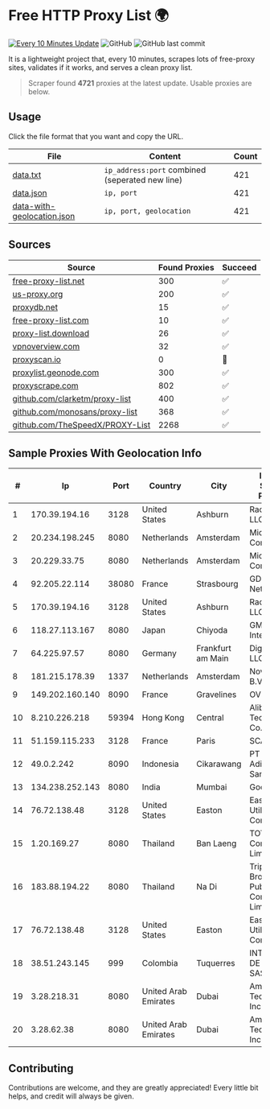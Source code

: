 
# Free HTTP Proxy List 🌍

[![Every 10 Minutes Update](https://github.com/mertguvencli/http-proxy-list/actions/workflows/main.yml/badge.svg?branch=main)](https://github.com/mertguvencli/http-proxy-list/actions/workflows/main.yml)
![GitHub](https://img.shields.io/github/license/mertguvencli/http-proxy-list)
![GitHub last commit](https://img.shields.io/github/last-commit/mertguvencli/http-proxy-list)

It is a lightweight project that, every 10 minutes, scrapes lots of free-proxy sites, validates if it works, and serves a clean proxy list.


> Scraper found **4721** proxies at the latest update. Usable proxies are below.

## Usage

Click the file format that you want and copy the URL.


|File|Content|Count|
|----|-------|-----|
|[data.txt](https://raw.githubusercontent.com/mertguvencli/http-proxy-list/main/proxy-list/data.txt)|`ip_address:port` combined (seperated new line)|421|
|[data.json](https://raw.githubusercontent.com/mertguvencli/http-proxy-list/main/proxy-list/data.json)|`ip, port`|421|
|[data-with-geolocation.json](https://raw.githubusercontent.com/mertguvencli/http-proxy-list/main/proxy-list/data-with-geolocation.json)|`ip, port, geolocation`|421|

## Sources

|Source|Found Proxies|Succeed|
|------|-------------|-------|
|[free-proxy-list.net](https://free-proxy-list.net)|300|✅|
|[us-proxy.org](https://www.us-proxy.org)|200|✅|
|[proxydb.net](http://proxydb.net)|15|✅|
|[free-proxy-list.com](https://free-proxy-list.com/?page=&port=&type%5B%5D=http&type%5B%5D=https&up_time=0&search=Search)|10|✅|
|[proxy-list.download](https://www.proxy-list.download/HTTP)|26|✅|
|[vpnoverview.com](https://vpnoverview.com/privacy/anonymous-browsing/free-proxy-servers)|32|✅|
|[proxyscan.io](https://www.proxyscan.io)|0|🚫|
|[proxylist.geonode.com](https://proxylist.geonode.com/api/proxy-list?limit=300&page=1&sort_by=lastChecked&sort_type=desc&protocols=http,https)|300|✅|
|[proxyscrape.com](https://api.proxyscrape.com/v2/?request=displayproxies&protocol=http&timeout=10000&country=all&ssl=all&anonymity=all)|802|✅|
|[github.com/clarketm/proxy-list](https://raw.githubusercontent.com/clarketm/proxy-list/master/proxy-list-raw.txt)|400|✅|
|[github.com/monosans/proxy-list](https://raw.githubusercontent.com/monosans/proxy-list/main/proxies/http.txt)|368|✅|
|[github.com/TheSpeedX/PROXY-List](https://raw.githubusercontent.com/TheSpeedX/PROXY-List/master/http.txt)|2268|✅|


## Sample Proxies With Geolocation Info

|#|Ip|Port|Country|City|Internet Service Provider|
|-|--|----|-------|----|-------------------------|
|1|170.39.194.16|3128|United States|Ashburn|Rackdog, LLC|
|2|20.234.198.245|8080|Netherlands|Amsterdam|Microsoft Corporation|
|3|20.229.33.75|8080|Netherlands|Amsterdam|Microsoft Corporation|
|4|92.205.22.114|38080|France|Strasbourg|GD MASS Network|
|5|170.39.194.16|3128|United States|Ashburn|Rackdog, LLC|
|6|118.27.113.167|8080|Japan|Chiyoda|GMO Internet, Inc.|
|7|64.225.97.57|8080|Germany|Frankfurt am Main|DigitalOcean, LLC|
|8|181.215.178.39|1337|Netherlands|Amsterdam|NovoServe B.V.|
|9|149.202.160.140|8090|France|Gravelines|OVH SAS|
|10|8.210.226.218|59394|Hong Kong|Central|Alibaba (US) Technology Co., Ltd.|
|11|51.159.115.233|3128|France|Paris|SCALEWAY|
|12|49.0.2.242|8090|Indonesia|Cikarawang|PT Usaha Adi Sanggoro|
|13|134.238.252.143|8080|India|Mumbai|Google LLC|
|14|76.72.138.48|3128|United States|Easton|Easton Utilities Commission|
|15|1.20.169.27|8080|Thailand|Ban Laeng|TOT Public Company Limited|
|16|183.88.194.22|8080|Thailand|Na Di|Triple T Broadband Public Company Limited|
|17|76.72.138.48|3128|United States|Easton|Easton Utilities Commission|
|18|38.51.243.145|999|Colombia|Tuquerres|INTERCOMM DE NARIÑO SAS|
|19|3.28.218.31|8080|United Arab Emirates|Dubai|Amazon Technologies Inc.|
|20|3.28.62.38|8080|United Arab Emirates|Dubai|Amazon Technologies Inc.|



## Contributing

Contributions are welcome, and they are greatly appreciated! Every
little bit helps, and credit will always be given.

